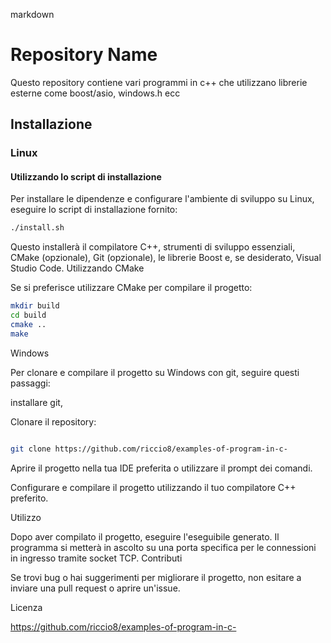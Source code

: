 markdown

# Repository Name

Questo repository contiene vari programmi in c++ che utilizzano librerie esterne come boost/asio, windows.h ecc

## Installazione

### Linux

#### Utilizzando lo script di installazione

Per installare le dipendenze e configurare l'ambiente di sviluppo su Linux, eseguire lo script di installazione fornito:

```bash
./install.sh
```
Questo installerà il compilatore C++, strumenti di sviluppo essenziali, CMake (opzionale), Git (opzionale), le librerie Boost e, se desiderato, Visual Studio Code.
Utilizzando CMake

Se si preferisce utilizzare CMake per compilare il progetto:

```bash
mkdir build
cd build
cmake ..
make
```


Windows

Per clonare e compilare il progetto su Windows con git, seguire questi passaggi:

installare git,

Clonare il repository:

```bash

git clone https://github.com/riccio8/examples-of-program-in-c-
```

Aprire il progetto nella tua IDE preferita o utilizzare il prompt dei comandi.

Configurare e compilare il progetto utilizzando il tuo compilatore C++ preferito.

Utilizzo

Dopo aver compilato il progetto, eseguire l'eseguibile generato. Il programma si metterà in ascolto su una porta specifica per le connessioni in ingresso tramite socket TCP.
Contributi

Se trovi bug o hai suggerimenti per migliorare il progetto, non esitare a inviare una pull request o aprire un'issue.


Licenza

https://github.com/riccio8/examples-of-program-in-c-
